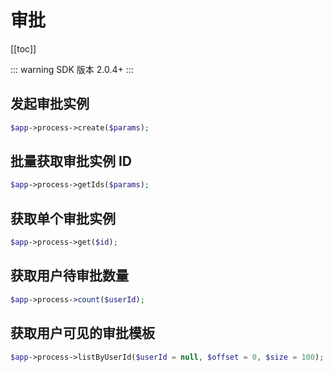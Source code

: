 # 审批

[[toc]]

::: warning
SDK 版本 2.0.4+
:::

## 发起审批实例

```php
$app->process->create($params);
```

## 批量获取审批实例 ID

```php
$app->process->getIds($params);
```

## 获取单个审批实例

```php
$app->process->get($id);
```

## 获取用户待审批数量

```php
$app->process->count($userId);
```

## 获取用户可见的审批模板

```php
$app->process->listByUserId($userId = null, $offset = 0, $size = 100);
```
